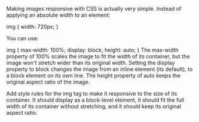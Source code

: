 Making images responsive with CSS is actually very simple. Instead of applying an absolute width to an element:

img { width: 720px; }

You can use:

img {
  max-width: 100%;
  display: block;
  height: auto;
}
The max-width property of 100% scales the image to fit the width of its container, but the image won't stretch wider than its original width. Setting the display property to block changes the image from an inline element (its default), to a block element on its own line. The height property of auto keeps the original aspect ratio of the image.


Add style rules for the img tag to make it responsive to the size of its container. It should display as a block-level element, it should fit the full width of its container without stretching, and it should keep its original aspect ratio.
